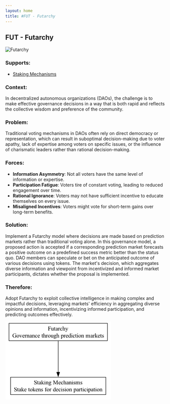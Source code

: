 ```yaml
---
layout: home
title: #FUT - Futarchy
---
```


## FUT - Futarchy

![Futarchy](./output/illustration/futarchy_illustration_v3.png)

### Supports:
- [Staking Mechanisms](./staking_mechanisms.html)

### Context:
In decentralized autonomous organizations (DAOs), the challenge is to make effective governance decisions in a way that is both rapid and reflects the collective wisdom and preference of the community.

### Problem:
Traditional voting mechanisms in DAOs often rely on direct democracy or representation, which can result in suboptimal decision-making due to voter apathy, lack of expertise among voters on specific issues, or the influence of charismatic leaders rather than rational decision-making.

### Forces:
- **Information Asymmetry**: Not all voters have the same level of information or expertise.
- **Participation Fatigue**: Voters tire of constant voting, leading to reduced engagement over time.
- **Rational Ignorance**: Voters may not have sufficient incentive to educate themselves on every issue.
- **Misaligned Incentives**: Voters might vote for short-term gains over long-term benefits.

### Solution:
Implement a Futarchy model where decisions are made based on prediction markets rather than traditional voting alone. In this governance model, a proposed action is accepted if a corresponding prediction market forecasts a positive outcome on a predefined success metric better than the status quo. DAO members can speculate or bet on the anticipated outcome of various decisions using tokens. The market's decision, which aggregates diverse information and viewpoint from incentivized and informed market participants, dictates whether the proposal is implemented.

### Therefore:
Adopt Futarchy to exploit collective intelligence in making complex and impactful decisions, leveraging markets' efficiency in aggregating diverse opinions and information, incentivizing informed participation, and predicting outcomes effectively.


![Futarchy](./output/futarchy_specific_graph_v3.png)